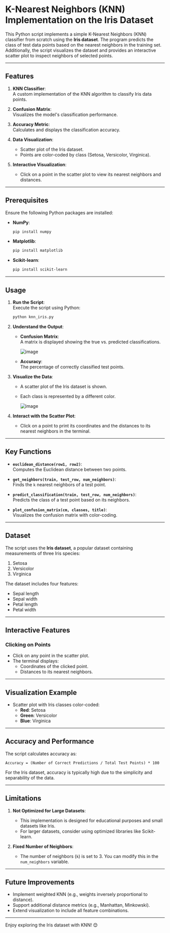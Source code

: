 # K-Nearest Neighbors (KNN) Implementation on the Iris Dataset

This Python script implements a simple K-Nearest Neighbors (KNN) classifier from scratch using the **Iris dataset**. The program predicts the class of test data points based on the nearest neighbors in the training set. Additionally, the script visualizes the dataset and provides an interactive scatter plot to inspect neighbors of selected points.

---

## Features

1. **KNN Classifier**:  
   A custom implementation of the KNN algorithm to classify Iris data points.

2. **Confusion Matrix**:  
   Visualizes the model's classification performance.

3. **Accuracy Metric**:  
   Calculates and displays the classification accuracy.

4. **Data Visualization**:  
   - Scatter plot of the Iris dataset.
   - Points are color-coded by class (Setosa, Versicolor, Virginica).

5. **Interactive Visualization**:  
   - Click on a point in the scatter plot to view its nearest neighbors and distances.

---

## Prerequisites

Ensure the following Python packages are installed:

- **NumPy**:  
  ```bash
  pip install numpy
  ```

- **Matplotlib**:  
  ```bash
  pip install matplotlib
  ```

- **Scikit-learn**:  
  ```bash
  pip install scikit-learn
  ```

---

## Usage

1. **Run the Script**:  
   Execute the script using Python:
   ```bash
   python knn_iris.py
   ```

2. **Understand the Output**:
   - **Confusion Matrix**:  
     A matrix is displayed showing the true vs. predicted classifications.

     ![image](https://github.com/user-attachments/assets/730a3547-6203-40fc-b553-058399c903e7)

   - **Accuracy**:  
     The percentage of correctly classified test points.

3. **Visualize the Data**:
   - A scatter plot of the Iris dataset is shown.
   - Each class is represented by a different color.
  
     ![image](https://github.com/user-attachments/assets/6d3b5065-4d01-4576-8ff4-da953d1fee34)


4. **Interact with the Scatter Plot**:
   - Click on a point to print its coordinates and the distances to its nearest neighbors in the terminal.

---

## Key Functions

- **`euclidean_distance(row1, row2)`**:  
  Computes the Euclidean distance between two points.

- **`get_neighbors(train, test_row, num_neighbors)`**:  
  Finds the `k` nearest neighbors of a test point.

- **`predict_classification(train, test_row, num_neighbors)`**:  
  Predicts the class of a test point based on its neighbors.

- **`plot_confusion_matrix(cm, classes, title)`**:  
  Visualizes the confusion matrix with color-coding.

---

## Dataset

The script uses the **Iris dataset**, a popular dataset containing measurements of three Iris species:
1. Setosa
2. Versicolor
3. Virginica

The dataset includes four features:
- Sepal length
- Sepal width
- Petal length
- Petal width

---

## Interactive Features

### Clicking on Points
- Click on any point in the scatter plot.
- The terminal displays:
  - Coordinates of the clicked point.
  - Distances to its nearest neighbors.

---

## Visualization Example

- Scatter plot with Iris classes color-coded:
  - **Red**: Setosa
  - **Green**: Versicolor
  - **Blue**: Virginica

---

## Accuracy and Performance

The script calculates accuracy as:  
```text
Accuracy = (Number of Correct Predictions / Total Test Points) * 100
```

For the Iris dataset, accuracy is typically high due to the simplicity and separability of the data.

---

## Limitations

1. **Not Optimized for Large Datasets**:  
   - This implementation is designed for educational purposes and small datasets like Iris.
   - For larger datasets, consider using optimized libraries like Scikit-learn.

2. **Fixed Number of Neighbors**:  
   - The number of neighbors (`k`) is set to 3. You can modify this in the `num_neighbors` variable.

---

## Future Improvements

- Implement weighted KNN (e.g., weights inversely proportional to distance).
- Support additional distance metrics (e.g., Manhattan, Minkowski).
- Extend visualization to include all feature combinations.

---

Enjoy exploring the Iris dataset with KNN! 😊
